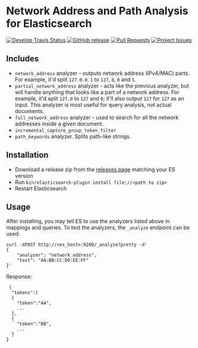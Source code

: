 Network Address and Path Analysis for Elasticsearch
=========================================
[![Develop Travis Status](https://img.shields.io/travis/matan129/elasticsearch-network-path-analysis/develop.svg)](https://travis-ci.org/matan129/elasticsearch-network-path-analysis) 
[![GitHub release](https://img.shields.io/github/release/matan129/elasticsearch-network-path-analysis.svg)](https://github.com/matan129/elasticsearch-network-path-analysis/releases) 
[![Pull Requests](https://img.shields.io/github/issues-pr-raw/matan129/elasticsearch-network-path-analysis.svg)](https://github.com/matan129/elasticsearch-network-path-analysis/pulls)
[![Project Issues](https://img.shields.io/github/issues-raw/matan129/elasticsearch-network-path-analysis.svg)](https://github.com/matan129/elasticsearch-network-path-analysis/issues)
 
 
## Includes

- `network_address` analyzer - outputs network address (IPv4/MAC) parts. For example, it'd split `127.0.0.1` to `127`, `0`, `0` and `1`.
- `partial_network_address` analyzer - acts like the previous analyzer, but will handle anything that looks like a part of a network address.
For example, it'd split `127.0` to `127` and `0`; it'll also output `127` for `127` as an input. This analyzer is most useful for query analysis, not actual documents.
- `full_network_address` analyzer - used to search for all the network addresses inside a given document.
- `incremental_capture_group_token_filter`
- `path_keywords` analyzer. Splits path-like strings.  

## Installation
- Download a release zip from the [releases page](https://github.com/matan129/elasticsearch-network-path-analysis/releases) matching your ES version
- Run `bin/elasticsearch-plugin install file://<path to zip>` 
- Restart Elasticsearch 

## Usage

After installing, you may tell ES to use the analyzers listed above in mappings and queries.
To test the analyzers, the `_analyze` endpoint can be used:

    curl -XPOST http://<es_host>:9200/_analyze?pretty -d'
    {
        "analyzer": "network_address",
        "text": "AA:BB:CC:DD:EE:FF"
    }'
    
 Response:
     
     {
      "tokens":[
      {
        "token":"AA",
        ...
      },
      {
        "token":"BB",
        ...
      }
    }
